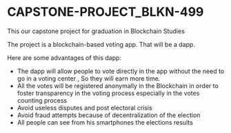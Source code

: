 # CAPSTONE-PROJECT_BLKN-499
This our capstone project for graduation in Blockchain Studies

The project is a blockchain-based voting app. That will be a dapp. 

Here are some advantages of this dapp: 

- The dapp will allow people to vote directly in the app without the need to go in a voting center , So they will earn more time.
- All the votes will be registered anonymally in the Blockchain in order to foster transparency in the voting process especially in the votes counting process
- Avoid useless disputes and post electoral crisis
- Avoid fraud attempts because of decentralization of the election
- All people can see from his smartphones the elections results 
